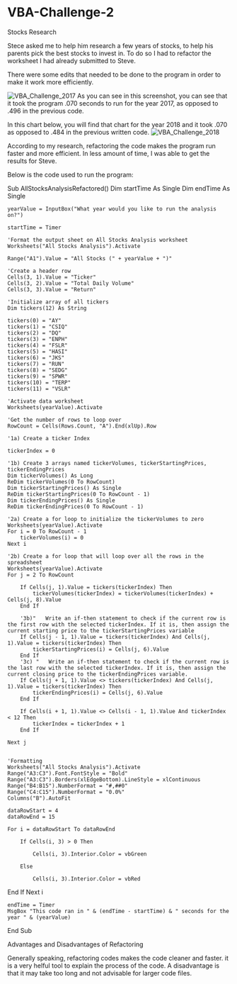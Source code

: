 # VBA-Challenge-2
Stocks Research

Stece asked me to help him research a few years of stocks, to help his parents pick the best stocks to invest in. To do so I had to refactor the worksheet I had already submitted to Steve.

There were some edits that needed to be done to the program in order to make it work more efficiently. 

![VBA_Challenge_2017](https://user-images.githubusercontent.com/112505962/196081400-64413429-b19b-48fa-8c6c-4111faeb4c67.png)
As you can see in this screenshot, you can see that it took the program .070 seconds to run for the year 2017, as opposed to .496 in the previous code.


In this chart below, you will find that chart for the year 2018 and it took .070 as opposed to .484 in the previous written code.
![VBA_Challenge_2018](https://user-images.githubusercontent.com/112505962/196081553-a6790bef-29b8-44e8-ac4a-8c4c589c2a2f.png)


According to my research, refactoring the code makes the program run faster and more efficient. In less amount of time, I was able to get the results for Steve. 


Below is the code used to run the program:

Sub AllStocksAnalysisRefactored()
    Dim startTime As Single
    Dim endTime  As Single

    yearValue = InputBox("What year would you like to run the analysis on?")

    startTime = Timer
    
    'Format the output sheet on All Stocks Analysis worksheet
    Worksheets("All Stocks Analysis").Activate
    
    Range("A1").Value = "All Stocks (" + yearValue + ")"
    
    'Create a header row
    Cells(3, 1).Value = "Ticker"
    Cells(3, 2).Value = "Total Daily Volume"
    Cells(3, 3).Value = "Return"

    'Initialize array of all tickers
    Dim tickers(12) As String
    
    tickers(0) = "AY"
    tickers(1) = "CSIQ"
    tickers(2) = "DQ"
    tickers(3) = "ENPH"
    tickers(4) = "FSLR"
    tickers(5) = "HASI"
    tickers(6) = "JKS"
    tickers(7) = "RUN"
    tickers(8) = "SEDG"
    tickers(9) = "SPWR"
    tickers(10) = "TERP"
    tickers(11) = "VSLR"
    
    'Activate data worksheet
    Worksheets(yearValue).Activate
    
    'Get the number of rows to loop over
    RowCount = Cells(Rows.Count, "A").End(xlUp).Row
    
    '1a) Create a ticker Index

    tickerIndex = 0

    '1b) Create 3 arrays named tickerVolumes, tickerStartingPrices, tickerEndingPrices
    Dim tickerVolumes() As Long
    ReDim tickerVolumes(0 To RowCount)
    Dim tickerStartingPrices() As Single
    ReDim tickerStartingPrices(0 To RowCount - 1)
    Dim tickerEndingPrices() As Single
    ReDim tickerEndingPrices(0 To RowCount - 1)
    
    '2a) Create a for loop to initialize the tickerVolumes to zero
    Worksheets(yearValue).Activate
    For i = 0 To RowCount - 1
        tickerVolumes(i) = 0
    Next i
    
    '2b) Create a for loop that will loop over all the rows in the spreadsheet
    Worksheets(yearValue).Activate
    For j = 2 To RowCount
        
        If Cells(j, 1).Value = tickers(tickerIndex) Then
            tickerVolumes(tickerIndex) = tickerVolumes(tickerIndex) + Cells(j, 8).Value
        End If
        
        '3b)"   Write an if-then statement to check if the current row is the first row with the selected tickerIndex. If it is, then assign the current starting price to the tickerStartingPrices variable
        If Cells(j - 1, 1).Value = tickers(tickerIndex) And Cells(j, 1).Value = tickers(tickerIndex) Then
            tickerStartingPrices(i) = Cells(j, 6).Value
        End If
        '3c) "   Write an if-then statement to check if the current row is the last row with the selected tickerIndex. If it is, then assign the current closing price to the tickerEndingPrices variable.
        If Cells(j + 1, 1).Value <> tickers(tickerIndex) And Cells(j, 1).Value = tickers(tickerIndex) Then
            tickerEndingPrices(i) = Cells(j, 6).Value
        End If
        
        If Cells(i + 1, 1).Value <> Cells(i - 1, 1).Value And tickerIndex < 12 Then
            tickerIndex = tickerIndex + 1
        End If

    Next j
    
    
    'Formatting
    Worksheets("All Stocks Analysis").Activate
    Range("A3:C3").Font.FontStyle = "Bold"
    Range("A3:C3").Borders(xlEdgeBottom).LineStyle = xlContinuous
    Range("B4:B15").NumberFormat = "#,##0"
    Range("C4:C15").NumberFormat = "0.0%"
    Columns("B").AutoFit

    dataRowStart = 4
    dataRowEnd = 15

    For i = dataRowStart To dataRowEnd
        
        If Cells(i, 3) > 0 Then
            
            Cells(i, 3).Interior.Color = vbGreen
            
        Else
        
            Cells(i, 3).Interior.Color = vbRed

  
   End If
   Next i
   
 
    endTime = Timer
    MsgBox "This code ran in " & (endTime - startTime) & " seconds for the year " & (yearValue)

End Sub

Advantages and Disadvantages of Refactoring

Generally speaking, refactoring codes makes the code cleaner and faster. it is a very helful tool to explain the process of the code. A disadvantage is that it may take too long and not advisable for larger code files. 

